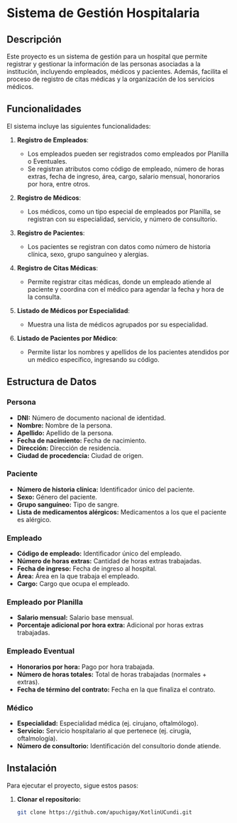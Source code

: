 # Sistema de Gestión Hospitalaria

## Descripción

Este proyecto es un sistema de gestión para un hospital que permite registrar y gestionar la información de las personas asociadas a la institución, incluyendo empleados, médicos y pacientes. Además, facilita el proceso de registro de citas médicas y la organización de los servicios médicos.

## Funcionalidades

El sistema incluye las siguientes funcionalidades:

1. **Registro de Empleados**:
    - Los empleados pueden ser registrados como empleados por Planilla o Eventuales.
    - Se registran atributos como código de empleado, número de horas extras, fecha de ingreso, área, cargo, salario mensual, honorarios por hora, entre otros.

2. **Registro de Médicos**:
    - Los médicos, como un tipo especial de empleados por Planilla, se registran con su especialidad, servicio, y número de consultorio.

3. **Registro de Pacientes**:
    - Los pacientes se registran con datos como número de historia clínica, sexo, grupo sanguíneo y alergias.

4. **Registro de Citas Médicas**:
    - Permite registrar citas médicas, donde un empleado atiende al paciente y coordina con el médico para agendar la fecha y hora de la consulta.

5. **Listado de Médicos por Especialidad**:
    - Muestra una lista de médicos agrupados por su especialidad.

6. **Listado de Pacientes por Médico**:
    - Permite listar los nombres y apellidos de los pacientes atendidos por un médico específico, ingresando su código.

## Estructura de Datos

### Persona
- **DNI:** Número de documento nacional de identidad.
- **Nombre:** Nombre de la persona.
- **Apellido:** Apellido de la persona.
- **Fecha de nacimiento:** Fecha de nacimiento.
- **Dirección:** Dirección de residencia.
- **Ciudad de procedencia:** Ciudad de origen.

### Paciente
- **Número de historia clínica:** Identificador único del paciente.
- **Sexo:** Género del paciente.
- **Grupo sanguíneo:** Tipo de sangre.
- **Lista de medicamentos alérgicos:** Medicamentos a los que el paciente es alérgico.

### Empleado
- **Código de empleado:** Identificador único del empleado.
- **Número de horas extras:** Cantidad de horas extras trabajadas.
- **Fecha de ingreso:** Fecha de ingreso al hospital.
- **Área:** Área en la que trabaja el empleado.
- **Cargo:** Cargo que ocupa el empleado.

### Empleado por Planilla
- **Salario mensual:** Salario base mensual.
- **Porcentaje adicional por hora extra:** Adicional por horas extras trabajadas.

### Empleado Eventual
- **Honorarios por hora:** Pago por hora trabajada.
- **Número de horas totales:** Total de horas trabajadas (normales + extras).
- **Fecha de término del contrato:** Fecha en la que finaliza el contrato.

### Médico
- **Especialidad:** Especialidad médica (ej. cirujano, oftalmólogo).
- **Servicio:** Servicio hospitalario al que pertenece (ej. cirugía, oftalmología).
- **Número de consultorio:** Identificación del consultorio donde atiende.

## Instalación

Para ejecutar el proyecto, sigue estos pasos:

1. **Clonar el repositorio:**
   ```bash
   git clone https://github.com/apuchigay/KotlinUCundi.git
